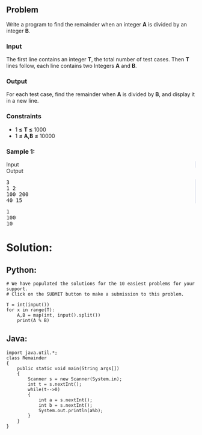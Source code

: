 <div id="problem-statement" class="_problemBody_lulsq_29 print"><h2>Problem</h2>
<p>
Write a program to find the remainder when an integer <b>A</b> is divided by an integer <b>B</b>.
</p>
<h3>Input</h3>
<p> 
</p><p>The first line contains an integer <b>T</b>, the total number of test cases. Then <b>T</b> lines follow, each line contains two Integers <b>A</b> and <b>B</b>.</p>
<p></p>
<h3>Output</h3>
<p>For each test case, find the remainder when <b>A</b> is divided by  <b>B</b>, and display it in a new line.</p>
<h3>Constraints</h3>
<ul><li>1 <b>≤</b> <b>T</b> <b>≤</b> 1000</li>
<li>1 <b>≤</b> <b>A,B</b> <b>≤</b> 10000</li>
</ul>
<h3>Sample 1:</h3>
<div data-reactroot="" class="_input_output__table_lulsq_184"><div class="_text_copy__container_lulsq_188"><div class="_text_copy_lulsq_188 _input_top__box_lulsq_198" style="border-right: 1px solid rgb(210, 217, 231);"><span>Input</span><div title="Copy to clipboard" class="" style="pointer-events: all;"><span class="_icon__box_9xn05_2 undefined"><i class="_copy__icon_9xn05_14"></i></span></div></div><div class="_text_copy_lulsq_188 _ouput_top__box_lulsq_201"><span>Output</span><div title="Copy to clipboard" class="" style="pointer-events: all;"><span class="_icon__box_9xn05_2 undefined"><i class="_copy__icon_9xn05_14"></i></span></div></div></div><div class="_values__container_lulsq_204"><div class="_values_lulsq_204" style="border-right: 1px solid rgb(210, 217, 231);"><pre>3 
1 2
100 200
40 15</pre></div><div class="_values_lulsq_204"><pre>1
100
10</pre></div></div></div></div>

# Solution: 
## Python:
``` 
# We have populated the solutions for the 10 easiest problems for your support.
# Click on the SUBMIT button to make a submission to this problem.

T = int(input())
for x in range(T):
    A,B = map(int, input().split())
    print(A % B)
``` 
## Java: 
```
import java.util.*;
class Remainder
{
    public static void main(String args[])
    {
        Scanner s = new Scanner(System.in);
        int t = s.nextInt();
        while(t-->0)
        {
            int a = s.nextInt();
            int b = s.nextInt();
            System.out.println(a%b);
        }
    }
}
```

